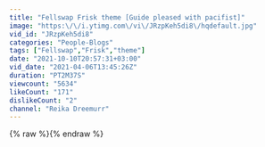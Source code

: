```yaml
---
title: "Fellswap Frisk theme [Guide pleased with pacifist]"
image: "https:\/\/i.ytimg.com\/vi\/JRzpKeh5di8\/hqdefault.jpg"
vid_id: "JRzpKeh5di8"
categories: "People-Blogs"
tags: ["Fellswap","Frisk","theme"]
date: "2021-10-10T20:57:31+03:00"
vid_date: "2021-04-06T13:45:26Z"
duration: "PT2M37S"
viewcount: "5634"
likeCount: "171"
dislikeCount: "2"
channel: "Reika Dreemurr"
---
```

{% raw %}{% endraw %}
